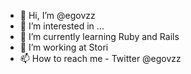 - 👋 Hi, I’m @egovzz
- 👀 I’m interested in ...
- 🌱 I’m currently learning Ruby and Rails
- 💞️ I’m working at Stori
- 📫 How to reach me - Twitter @egovzz

<!---
egovzz/egovzz is a ✨ special ✨ repository because its `README.md` (this file) appears on your GitHub profile.
You can click the Preview link to take a look at your changes.
--->
